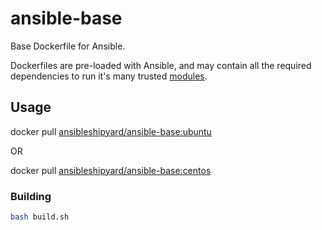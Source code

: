 ansible-base
===========

Base Dockerfile for Ansible.

Dockerfiles are pre-loaded with Ansible, and may contain all the required
dependencies to run it's many trusted [modules](http://docs.ansible.com/list_of_all_modules.html).


## Usage

docker pull [ansibleshipyard/ansible-base:ubuntu](https://registry.hub.docker.com/u/ansibleshipyard/ansible-base/)

OR

docker pull [ansibleshipyard/ansible-base:centos](https://registry.hub.docker.com/u/ansibleshipyard/ansible-base/)


### Building

```bash
bash build.sh
```
